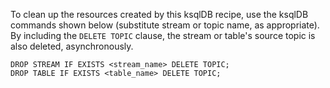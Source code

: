 To clean up the resources created by this ksqlDB recipe, use the ksqlDB commands shown below (substitute stream or topic name, as appropriate).
By including the `DELETE TOPIC` clause, the stream or table's source topic is also deleted, asynchronously.

```
DROP STREAM IF EXISTS <stream_name> DELETE TOPIC;
DROP TABLE IF EXISTS <table_name> DELETE TOPIC;
```
